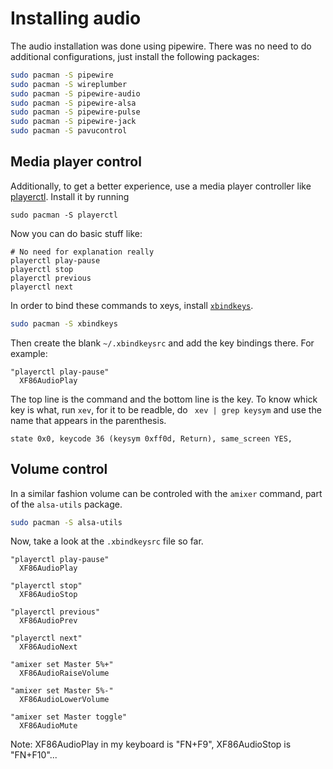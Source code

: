 # Installing audio
The audio installation was done using pipewire. There was no need to do additional configurations, just install the following packages:
```bash
sudo pacman -S pipewire
sudo pacman -S wireplumber
sudo pacman -S pipewire-audio
sudo pacman -S pipewire-alsa
sudo pacman -S pipewire-pulse
sudo pacman -S pipewire-jack
sudo pacman -S pavucontrol
```
## Media player control
Additionally, to get a better experience, use a media player controller like [playerctl](https://github.com/altdesktop/playerctl). Install it by running
```
sudo pacman -S playerctl
```
Now you can do basic stuff like:
```
# No need for explanation really
playerctl play-pause
playerctl stop
playerctl previous
playerctl next
```

In order to bind these commands to xeys, install [`xbindkeys`](https://wiki.archlinux.org/title/Xbindkeys).
```bash
sudo pacman -S xbindkeys
```
Then create the blank `~/.xbindkeysrc` and add the key bindings there. For example:
```
"playerctl play-pause"
  XF86AudioPlay
```
The top line is the command and the bottom line is the key.
To know whick key is what, run `xev`, for it to be readble, do ` xev | grep keysym` and use the name that appears in the parenthesis.
```
state 0x0, keycode 36 (keysym 0xff0d, Return), same_screen YES,
```
## Volume control
In a similar fashion volume can be controled with the `amixer` command, part of the `alsa-utils` package.
```bash
sudo pacman -S alsa-utils
```
Now, take a look at the `.xbindkeysrc` file so far.
```
"playerctl play-pause"
  XF86AudioPlay

"playerctl stop"
  XF86AudioStop

"playerctl previous"
  XF86AudioPrev

"playerctl next"
  XF86AudioNext

"amixer set Master 5%+"
  XF86AudioRaiseVolume

"amixer set Master 5%-"
  XF86AudioLowerVolume

"amixer set Master toggle"
  XF86AudioMute
```
Note: XF86AudioPlay in my keyboard is "FN+F9", XF86AudioStop is "FN+F10"...


